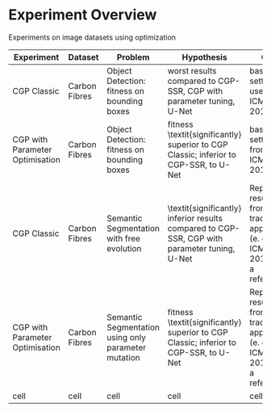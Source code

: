 # Experiment Overview

Experiments on image datasets using optimization

| Experiment | Dataset | Problem | Hypothesis | Goal |
| ---------- | ------- | ------- | ---------- | ---- |
| CGP Classic | Carbon Fibres | Object Detection: fitness on bounding boxes | worst results compared to CGP-SSR, CGP with parameter tuning, U-Net | based on settings used for ICMLA 2017 |
| CGP with Parameter Optimisation | Carbon Fibres | Object Detection: fitness on bounding boxes | fitness \textit{significantly} superior to CGP Classic; inferior to CGP-SSR, to U-Net | based on settings from ICMLA 2017 |
| CGP Classic | Carbon Fibres | Semantic Segmentation with free evolution | \textit{significantly} inferior results compared to CGP-SSR, CGP with parameter tuning, U-Net | Reproduce results from traditional approach (e. g. ICMLA 2017), set a reference |
| CGP with Parameter Optimisation | Carbon Fibres | Semantic Segmentation using only parameter mutation | fitness \textit{significantly} superior to CGP Classic; inferior to CGP-SSR, to U-Net | Reproduce results from traditional approach (e. g. ICMLA 2017), set a reference |
| cell | cell | cell | cell | cell |
